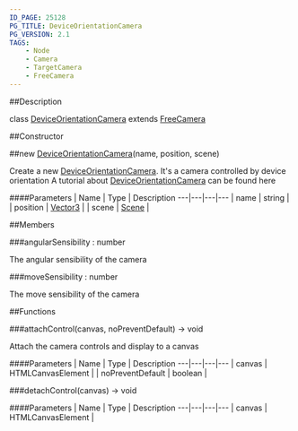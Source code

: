 ```yaml
---
ID_PAGE: 25128
PG_TITLE: DeviceOrientationCamera
PG_VERSION: 2.1
TAGS:
    - Node
    - Camera
    - TargetCamera
    - FreeCamera
---
```

##Description

class [DeviceOrientationCamera](/classes/2.2-alpha/DeviceOrientationCamera) extends [FreeCamera](/classes/2.2-alpha/FreeCamera)



##Constructor

##new [DeviceOrientationCamera](/classes/2.2-alpha/DeviceOrientationCamera)(name, position, scene)

Create a new [DeviceOrientationCamera](/classes/2.2-alpha/DeviceOrientationCamera). It's a camera controlled by device orientation
A tutorial about [DeviceOrientationCamera](/classes/2.2-alpha/DeviceOrientationCamera) can be found here

####Parameters
 | Name | Type | Description
---|---|---|---
 | name | string | 
 | position | [Vector3](/classes/2.2-alpha/Vector3) | 
 | scene | [Scene](/classes/2.2-alpha/Scene) | 

##Members

###angularSensibility : number

The angular sensibility of the camera

###moveSensibility : number

The move sensibility of the camera

##Functions

###attachControl(canvas, noPreventDefault) &rarr; void

Attach the camera controls and display to a canvas

####Parameters
 | Name | Type | Description
---|---|---|---
 | canvas | HTMLCanvasElement | 
 | noPreventDefault | boolean | 

###detachControl(canvas) &rarr; void



####Parameters
 | Name | Type | Description
---|---|---|---
 | canvas | HTMLCanvasElement | 

